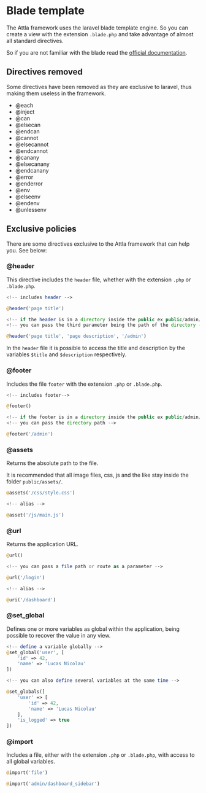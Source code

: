 # Blade template

The Attla framework uses the laravel blade template engine. So you can create a view with the extension `.blade.php` and take advantage of almost all standard directives.

So if you are not familiar with the blade read the [official documentation](https://laravel.com/docs/7.x/blade#introduction).

## Directives removed

Some directives have been removed as they are exclusive to laravel, thus making them useless in the framework.

- @each
- @inject
- @can
- @elsecan
- @endcan
- @cannot
- @elsecannot
- @endcannot
- @canany
- @elsecanany
- @endcanany
- @error
- @enderror
- @env
- @elseenv
- @endenv
- @unlessenv

## Exclusive policies

There are some directives exclusive to the Attla framework that can help you. See below:

### @header

This directive includes the `header` file, whether with the extension `.php` or `.blade.php`.

```php
<!-- includes header -->

@header('page title')

<!-- if the header is in a directory inside the public ex public/admin/ folder -->
<!-- you can pass the third parameter being the path of the directory -->

@header('page title', 'page description', '/admin')
```

In the `header` file it is possible to access the title and description by the variables `$title` and `$description` respectively.

### @footer

Includes the file `footer` with the extension `.php` or `.blade.php`.

```php
<!-- includes footer-->

@footer()

<!-- if the footer is in a directory inside the public ex public/admin/ folder -->
<!-- you can pass the directory path -->

@footer('/admin')
```

### @assets

Returns the absolute path to the file.

It is recommended that all image files, css, js and the like stay inside the folder `public/assets/`.

```php
@assets('/css/style.css')

<!-- alias -->

@asset('/js/main.js')
```

### @url

Returns the application URL.

```php
@url()

<!-- you can pass a file path or route as a parameter -->

@url('/login')

<!-- alias -->

@uri('/dashboard')
```

### @set_global

Defines one or more variables as global within the application, being possible to recover the value in any view.

```php
<!-- define a variable globally -->
@set_global('user', [
	'id' => 42,
	'name' => 'Lucas Nicolau'
])

<!-- you can also define several variables at the same time -->

@set_globals([
	'user' => [
		'id' => 42,
		'name' => 'Lucas Nicolau'
	],
	'is_logged' => true
])
```

### @import

Includes a file, either with the extension `.php` or `.blade.php`, with access to all global variables.

```php
@import('file')

@import('admin/dashboard_sidebar')
```
